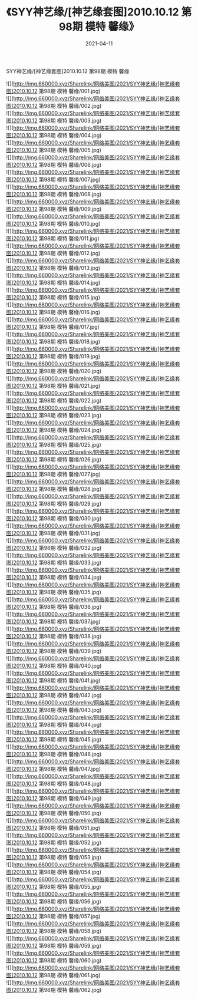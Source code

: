 ﻿---
layout: post
title:  《SYY神艺缘/[神艺缘套图]2010.10.12 第98期 模特 馨缘》
date:   2021-04-11
img: http://img.660000.xyz/Sharelink/网络美图/2021/SYY神艺缘/[神艺缘套图]2010.10.12 第98期 模特 馨缘/000.jpg
categories: [美女, 清纯, 唯美]
---

SYY神艺缘/[神艺缘套图]2010.10.12 第98期 模特 馨缘

 ![](http://img.660000.xyz/Sharelink/网络美图/2021/SYY神艺缘/[神艺缘套图]2010.10.12 第98期 模特 馨缘/001.jpg) <br>![](http://img.660000.xyz/Sharelink/网络美图/2021/SYY神艺缘/[神艺缘套图]2010.10.12 第98期 模特 馨缘/002.jpg) <br>![](http://img.660000.xyz/Sharelink/网络美图/2021/SYY神艺缘/[神艺缘套图]2010.10.12 第98期 模特 馨缘/003.jpg) <br>![](http://img.660000.xyz/Sharelink/网络美图/2021/SYY神艺缘/[神艺缘套图]2010.10.12 第98期 模特 馨缘/004.jpg) <br>![](http://img.660000.xyz/Sharelink/网络美图/2021/SYY神艺缘/[神艺缘套图]2010.10.12 第98期 模特 馨缘/005.jpg) <br>![](http://img.660000.xyz/Sharelink/网络美图/2021/SYY神艺缘/[神艺缘套图]2010.10.12 第98期 模特 馨缘/006.jpg) <br>![](http://img.660000.xyz/Sharelink/网络美图/2021/SYY神艺缘/[神艺缘套图]2010.10.12 第98期 模特 馨缘/007.jpg) <br>![](http://img.660000.xyz/Sharelink/网络美图/2021/SYY神艺缘/[神艺缘套图]2010.10.12 第98期 模特 馨缘/008.jpg) <br>![](http://img.660000.xyz/Sharelink/网络美图/2021/SYY神艺缘/[神艺缘套图]2010.10.12 第98期 模特 馨缘/009.jpg) <br>![](http://img.660000.xyz/Sharelink/网络美图/2021/SYY神艺缘/[神艺缘套图]2010.10.12 第98期 模特 馨缘/010.jpg) <br>![](http://img.660000.xyz/Sharelink/网络美图/2021/SYY神艺缘/[神艺缘套图]2010.10.12 第98期 模特 馨缘/011.jpg) <br>![](http://img.660000.xyz/Sharelink/网络美图/2021/SYY神艺缘/[神艺缘套图]2010.10.12 第98期 模特 馨缘/012.jpg) <br>![](http://img.660000.xyz/Sharelink/网络美图/2021/SYY神艺缘/[神艺缘套图]2010.10.12 第98期 模特 馨缘/013.jpg) <br>![](http://img.660000.xyz/Sharelink/网络美图/2021/SYY神艺缘/[神艺缘套图]2010.10.12 第98期 模特 馨缘/014.jpg) <br>![](http://img.660000.xyz/Sharelink/网络美图/2021/SYY神艺缘/[神艺缘套图]2010.10.12 第98期 模特 馨缘/015.jpg) <br>![](http://img.660000.xyz/Sharelink/网络美图/2021/SYY神艺缘/[神艺缘套图]2010.10.12 第98期 模特 馨缘/016.jpg) <br>![](http://img.660000.xyz/Sharelink/网络美图/2021/SYY神艺缘/[神艺缘套图]2010.10.12 第98期 模特 馨缘/017.jpg) <br>![](http://img.660000.xyz/Sharelink/网络美图/2021/SYY神艺缘/[神艺缘套图]2010.10.12 第98期 模特 馨缘/018.jpg) <br>![](http://img.660000.xyz/Sharelink/网络美图/2021/SYY神艺缘/[神艺缘套图]2010.10.12 第98期 模特 馨缘/019.jpg) <br>![](http://img.660000.xyz/Sharelink/网络美图/2021/SYY神艺缘/[神艺缘套图]2010.10.12 第98期 模特 馨缘/020.jpg) <br>![](http://img.660000.xyz/Sharelink/网络美图/2021/SYY神艺缘/[神艺缘套图]2010.10.12 第98期 模特 馨缘/021.jpg) <br>![](http://img.660000.xyz/Sharelink/网络美图/2021/SYY神艺缘/[神艺缘套图]2010.10.12 第98期 模特 馨缘/022.jpg) <br>![](http://img.660000.xyz/Sharelink/网络美图/2021/SYY神艺缘/[神艺缘套图]2010.10.12 第98期 模特 馨缘/023.jpg) <br>![](http://img.660000.xyz/Sharelink/网络美图/2021/SYY神艺缘/[神艺缘套图]2010.10.12 第98期 模特 馨缘/024.jpg) <br>![](http://img.660000.xyz/Sharelink/网络美图/2021/SYY神艺缘/[神艺缘套图]2010.10.12 第98期 模特 馨缘/025.jpg) <br>![](http://img.660000.xyz/Sharelink/网络美图/2021/SYY神艺缘/[神艺缘套图]2010.10.12 第98期 模特 馨缘/026.jpg) <br>![](http://img.660000.xyz/Sharelink/网络美图/2021/SYY神艺缘/[神艺缘套图]2010.10.12 第98期 模特 馨缘/027.jpg) <br>![](http://img.660000.xyz/Sharelink/网络美图/2021/SYY神艺缘/[神艺缘套图]2010.10.12 第98期 模特 馨缘/028.jpg) <br>![](http://img.660000.xyz/Sharelink/网络美图/2021/SYY神艺缘/[神艺缘套图]2010.10.12 第98期 模特 馨缘/029.jpg) <br>![](http://img.660000.xyz/Sharelink/网络美图/2021/SYY神艺缘/[神艺缘套图]2010.10.12 第98期 模特 馨缘/030.jpg) <br>![](http://img.660000.xyz/Sharelink/网络美图/2021/SYY神艺缘/[神艺缘套图]2010.10.12 第98期 模特 馨缘/031.jpg) <br>![](http://img.660000.xyz/Sharelink/网络美图/2021/SYY神艺缘/[神艺缘套图]2010.10.12 第98期 模特 馨缘/032.jpg) <br>![](http://img.660000.xyz/Sharelink/网络美图/2021/SYY神艺缘/[神艺缘套图]2010.10.12 第98期 模特 馨缘/033.jpg) <br>![](http://img.660000.xyz/Sharelink/网络美图/2021/SYY神艺缘/[神艺缘套图]2010.10.12 第98期 模特 馨缘/034.jpg) <br>![](http://img.660000.xyz/Sharelink/网络美图/2021/SYY神艺缘/[神艺缘套图]2010.10.12 第98期 模特 馨缘/035.jpg) <br>![](http://img.660000.xyz/Sharelink/网络美图/2021/SYY神艺缘/[神艺缘套图]2010.10.12 第98期 模特 馨缘/036.jpg) <br>![](http://img.660000.xyz/Sharelink/网络美图/2021/SYY神艺缘/[神艺缘套图]2010.10.12 第98期 模特 馨缘/037.jpg) <br>![](http://img.660000.xyz/Sharelink/网络美图/2021/SYY神艺缘/[神艺缘套图]2010.10.12 第98期 模特 馨缘/038.jpg) <br>![](http://img.660000.xyz/Sharelink/网络美图/2021/SYY神艺缘/[神艺缘套图]2010.10.12 第98期 模特 馨缘/039.jpg) <br>![](http://img.660000.xyz/Sharelink/网络美图/2021/SYY神艺缘/[神艺缘套图]2010.10.12 第98期 模特 馨缘/040.jpg) <br>![](http://img.660000.xyz/Sharelink/网络美图/2021/SYY神艺缘/[神艺缘套图]2010.10.12 第98期 模特 馨缘/041.jpg) <br>![](http://img.660000.xyz/Sharelink/网络美图/2021/SYY神艺缘/[神艺缘套图]2010.10.12 第98期 模特 馨缘/042.jpg) <br>![](http://img.660000.xyz/Sharelink/网络美图/2021/SYY神艺缘/[神艺缘套图]2010.10.12 第98期 模特 馨缘/043.jpg) <br>![](http://img.660000.xyz/Sharelink/网络美图/2021/SYY神艺缘/[神艺缘套图]2010.10.12 第98期 模特 馨缘/044.jpg) <br>![](http://img.660000.xyz/Sharelink/网络美图/2021/SYY神艺缘/[神艺缘套图]2010.10.12 第98期 模特 馨缘/045.jpg) <br>![](http://img.660000.xyz/Sharelink/网络美图/2021/SYY神艺缘/[神艺缘套图]2010.10.12 第98期 模特 馨缘/046.jpg) <br>![](http://img.660000.xyz/Sharelink/网络美图/2021/SYY神艺缘/[神艺缘套图]2010.10.12 第98期 模特 馨缘/047.jpg) <br>![](http://img.660000.xyz/Sharelink/网络美图/2021/SYY神艺缘/[神艺缘套图]2010.10.12 第98期 模特 馨缘/048.jpg) <br>![](http://img.660000.xyz/Sharelink/网络美图/2021/SYY神艺缘/[神艺缘套图]2010.10.12 第98期 模特 馨缘/049.jpg) <br>![](http://img.660000.xyz/Sharelink/网络美图/2021/SYY神艺缘/[神艺缘套图]2010.10.12 第98期 模特 馨缘/050.jpg) <br>![](http://img.660000.xyz/Sharelink/网络美图/2021/SYY神艺缘/[神艺缘套图]2010.10.12 第98期 模特 馨缘/051.jpg) <br>![](http://img.660000.xyz/Sharelink/网络美图/2021/SYY神艺缘/[神艺缘套图]2010.10.12 第98期 模特 馨缘/052.jpg) <br>![](http://img.660000.xyz/Sharelink/网络美图/2021/SYY神艺缘/[神艺缘套图]2010.10.12 第98期 模特 馨缘/053.jpg) <br>![](http://img.660000.xyz/Sharelink/网络美图/2021/SYY神艺缘/[神艺缘套图]2010.10.12 第98期 模特 馨缘/054.jpg) <br>![](http://img.660000.xyz/Sharelink/网络美图/2021/SYY神艺缘/[神艺缘套图]2010.10.12 第98期 模特 馨缘/055.jpg) <br>![](http://img.660000.xyz/Sharelink/网络美图/2021/SYY神艺缘/[神艺缘套图]2010.10.12 第98期 模特 馨缘/056.jpg) <br>![](http://img.660000.xyz/Sharelink/网络美图/2021/SYY神艺缘/[神艺缘套图]2010.10.12 第98期 模特 馨缘/057.jpg) <br>![](http://img.660000.xyz/Sharelink/网络美图/2021/SYY神艺缘/[神艺缘套图]2010.10.12 第98期 模特 馨缘/058.jpg) <br>![](http://img.660000.xyz/Sharelink/网络美图/2021/SYY神艺缘/[神艺缘套图]2010.10.12 第98期 模特 馨缘/059.jpg) <br>![](http://img.660000.xyz/Sharelink/网络美图/2021/SYY神艺缘/[神艺缘套图]2010.10.12 第98期 模特 馨缘/060.jpg) <br>![](http://img.660000.xyz/Sharelink/网络美图/2021/SYY神艺缘/[神艺缘套图]2010.10.12 第98期 模特 馨缘/061.jpg) <br>![](http://img.660000.xyz/Sharelink/网络美图/2021/SYY神艺缘/[神艺缘套图]2010.10.12 第98期 模特 馨缘/062.jpg) <br>